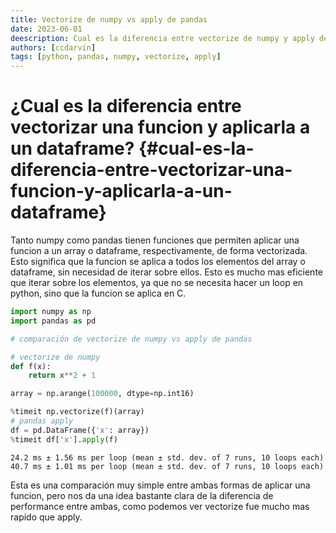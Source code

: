 ```yaml
---
title: Vectorize de numpy vs apply de pandas
date: 2023-06-01
deescription: Cual es la diferencia entre vectorize de numpy y apply de pandas
authors: [ccdarvin]
tags: [python, pandas, numpy, vectorize, apply]
---
```


# ¿Cual es la diferencia entre vectorizar una funcion y aplicarla a un dataframe? {#cual-es-la-diferencia-entre-vectorizar-una-funcion-y-aplicarla-a-un-dataframe}

Tanto numpy como pandas tienen funciones que permiten aplicar una
funcion a un array o dataframe, respectivamente, de forma vectorizada.
Esto significa que la funcion se aplica a todos los elementos del array
o dataframe, sin necesidad de iterar sobre ellos. Esto es mucho mas
eficiente que iterar sobre los elementos, ya que no se necesita hacer un
loop en python, sino que la funcion se aplica en C.

``` python
import numpy as np
import pandas as pd

# comparación de vectorize de numpy vs apply de pandas

# vectorize de numpy
def f(x):
    return x**2 + 1

array = np.arange(100000, dtype=np.int16)

%timeit np.vectorize(f)(array)
# pandas apply
df = pd.DataFrame({'x': array})
%timeit df['x'].apply(f)
```

``` text
24.2 ms ± 1.56 ms per loop (mean ± std. dev. of 7 runs, 10 loops each)
40.7 ms ± 1.01 ms per loop (mean ± std. dev. of 7 runs, 10 loops each)
```

Esta es una comparación muy simple entre ambas formas de aplicar una
funcion, pero nos da una idea bastante clara de la diferencia de
performance entre ambas, como podemos ver vectorize fue mucho mas rapido
que apply.

